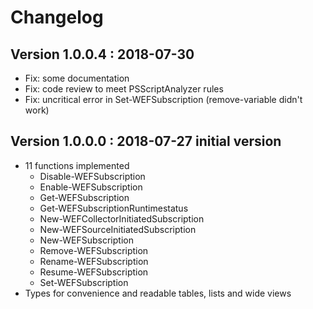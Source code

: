 # Changelog 
## Version 1.0.0.4 : 2018-07-30 
- Fix: some documentation
- Fix: code review to meet PSScriptAnalyzer rules
- Fix: uncritical error in Set-WEFSubscription (remove-variable didn't work)

## Version 1.0.0.0 : 2018-07-27 initial version
- 11 functions implemented
   - Disable-WEFSubscription
   - Enable-WEFSubscription
   - Get-WEFSubscription
   - Get-WEFSubscriptionRuntimestatus
   - New-WEFCollectorInitiatedSubscription
   - New-WEFSourceInitiatedSubscription
   - New-WEFSubscription
   - Remove-WEFSubscription
   - Rename-WEFSubscription
   - Resume-WEFSubscription
   - Set-WEFSubscription
- Types for convenience and readable tables, lists and wide views
